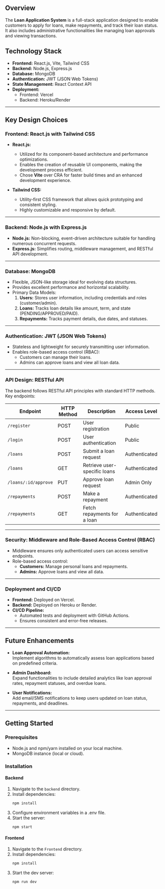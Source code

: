 
## Overview  
The **Loan Application System** is a full-stack application designed to enable customers to apply for loans, make repayments, and track their loan status. It also includes administrative functionalities like managing loan approvals and viewing transactions.  


## Technology Stack  
- **Frontend:** React.js, Vite, Tailwind CSS  
- **Backend:** Node.js, Express.js  
- **Database:** MongoDB  
- **Authentication:** JWT (JSON Web Tokens)  
- **State Management:** React Context API  
- **Deployment:**  
  - Frontend: Vercel  
  - Backend: Heroku/Render  

---

## Key Design Choices  

### **Frontend: React.js with Tailwind CSS**  
- **React.js:**  
  - Utilized for its component-based architecture and performance optimizations.  
  - Enables the creation of reusable UI components, making the development process efficient.  
  - Chose **Vite** over CRA for faster build times and an enhanced development experience.  

- **Tailwind CSS:**  
  - Utility-first CSS framework that allows quick prototyping and consistent styling.  
  - Highly customizable and responsive by default.  

---

### **Backend: Node.js with Express.js**  
- **Node.js:** Non-blocking, event-driven architecture suitable for handling numerous concurrent requests.  
- **Express.js:** Simplifies routing, middleware management, and RESTful API development.  

---

### **Database: MongoDB**  
- Flexible, JSON-like storage ideal for evolving data structures.  
- Provides excellent performance and horizontal scalability.  
- Primary Data Models:  
  1. **Users:** Stores user information, including credentials and roles (customer/admin).  
  2. **Loans:** Tracks loan details like amount, term, and state (PENDING/APPROVED/PAID).  
  3. **Repayments:** Tracks payment details, due dates, and statuses.  

---

### **Authentication: JWT (JSON Web Tokens)**  
- Stateless and lightweight for securely transmitting user information.  
- Enables role-based access control (RBAC):  
  - Customers can manage their loans.  
  - Admins can approve loans and view all loan data.  

---

### **API Design: RESTful API**  
The backend follows RESTful API principles with standard HTTP methods. Key endpoints:  

| Endpoint              | HTTP Method | Description                           | Access Level    |  
|-----------------------|-------------|---------------------------------------|-----------------|  
| `/register`           | POST        | User registration                     | Public          |  
| `/login`              | POST        | User authentication                   | Public          |  
| `/loans`              | POST        | Submit a loan request                 | Authenticated   |  
| `/loans`              | GET         | Retrieve user-specific loans          | Authenticated   |  
| `/loans/:id/approve`  | PUT         | Approve loan request                  | Admin Only      |  
| `/repayments`         | POST        | Make a repayment                      | Authenticated   |  
| `/repayments`         | GET         | Fetch repayments for a loan           | Authenticated   |  

---

### **Security: Middleware and Role-Based Access Control (RBAC)**  
- Middleware ensures only authenticated users can access sensitive endpoints.  
- Role-based access control:  
  - **Customers:** Manage personal loans and repayments.  
  - **Admins:** Approve loans and view all data.  

---

### **Deployment and CI/CD**  
- **Frontend:** Deployed on Vercel.  
- **Backend:** Deployed on Heroku or Render.  
- **CI/CD Pipeline:**  
  - Automated tests and deployment with GitHub Actions.  
  - Ensures consistent and error-free releases.  

---

## Future Enhancements  
- **Loan Approval Automation:**  
  Implement algorithms to automatically assess loan applications based on predefined criteria.  

- **Admin Dashboard:**  
  Expand functionalities to include detailed analytics like loan approval rates, repayment statuses, and overdue loans.  

- **User Notifications:**  
  Add email/SMS notifications to keep users updated on loan status, repayments, and deadlines.  

---

## Getting Started  

### Prerequisites  
- Node.js and npm/yarn installed on your local machine.  
- MongoDB instance (local or cloud).  

### Installation  

#### Backend  
1. Navigate to the `backend` directory.  
2. Install dependencies:  
   ```bash  
   npm install  
3. Configure environment variables in a .env file.
4. Start the server:
      ```bash
      npm start

#### Frontend 
1. Navigate to the `Frontend` directory.  
2. Install dependencies:  
   ```bash  
   npm install  
3. Start the dev server:
      ```bash
      npm run dev

     

